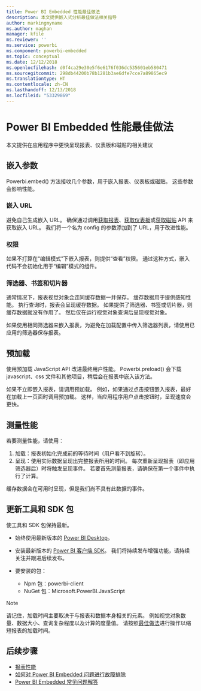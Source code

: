 ```yaml
---
title: Power BI Embedded 性能最佳做法
description: 本文提供嵌入式分析最佳做法相关指导
author: markingmyname
ms.author: maghan
manager: kfile
ms.reviewer: ''
ms.service: powerbi
ms.component: powerbi-embedded
ms.topic: conceptual
ms.date: 12/12/2018
ms.openlocfilehash: d0f4ca29e30e5f6e6176f036dc535601eb580471
ms.sourcegitcommit: 298db44200b78b1281b3ae6dfe7cce7a89865ec9
ms.translationtype: HT
ms.contentlocale: zh-CN
ms.lasthandoff: 12/13/2018
ms.locfileid: "53329869"
---
```

# <a name="power-bi-embedded-performance-best-practices"></a>Power BI Embedded 性能最佳做法

本文提供在应用程序中更快呈现报表、仪表板和磁贴的相关建议

## <a name="embed-parameters"></a>嵌入参数

Powerbi.embed() 方法接收几个参数，用于嵌入报表、仪表板或磁贴。 这些参数会影响性能。

### <a name="embed-url"></a>嵌入 URL

避免自己生成嵌入 URL。 确保通过调用[获取报表](https://na01.safelinks.protection.outlook.com/?url=https%3A%2F%2Fdocs.microsoft.com%2Fen-us%2Frest%2Fapi%2Fpower-bi%2Freports%2Fgetreportsingroup&data=02%7C01%7CMark.Ghanayem%40microsoft.com%7C07ca68ceb37a48e3f3de08d64968707a%7C72f988bf86f141af91ab2d7cd011db47%7C1%7C0%7C636777110256168308&sdata=22lkqRM2w1MQfrM8dooedaPqqIU8PufTq9TT4VDzRo0%3D&reserved=0)、[获取仪表板](https://na01.safelinks.protection.outlook.com/?url=https%3A%2F%2Fdocs.microsoft.com%2Fen-us%2Frest%2Fapi%2Fpower-bi%2Fdashboards%2Fgetdashboardsingroup&data=02%7C01%7CMark.Ghanayem%40microsoft.com%7C07ca68ceb37a48e3f3de08d64968707a%7C72f988bf86f141af91ab2d7cd011db47%7C1%7C0%7C636777110256168308&sdata=nfWRgbSoXVF42Rg%2Ba9491u19uksXp%2FAyz%2Fa%2Ba7%2FCtdA%3D&reserved=0)或[获取磁贴](https://na01.safelinks.protection.outlook.com/?url=https%3A%2F%2Fdocs.microsoft.com%2Fen-us%2Frest%2Fapi%2Fpower-bi%2Fdashboards%2Fgettilesingroup&data=02%7C01%7CMark.Ghanayem%40microsoft.com%7C07ca68ceb37a48e3f3de08d64968707a%7C72f988bf86f141af91ab2d7cd011db47%7C1%7C0%7C636777110256178318&sdata=LgZ27TynNpqQJDrb3aHWGQXIS%2FzichAO9De5M2uhF1Q%3D&reserved=0) API 来获取嵌入 URL。 我们将一个名为 config 的参数添加到了 URL，用于改进性能。

### <a name="permissions"></a>权限

如果不打算在“编辑模式”下嵌入报表，则提供“查看”权限。 通过这种方式，嵌入代码不会初始化用于“编辑”模式的组件。

### <a name="filters-bookmarks-and-slicers"></a>筛选器、书签和切片器

通常情况下，报表视觉对象会连同缓存数据一并保存。 缓存数据用于提供感知性能。 执行查询时，报表会呈现缓存数据。 如果提供了筛选器、书签或切片器，则缓存数据就没有作用了。 然后仅在运行视觉对象查询后呈现视觉对象。

如果使用相同筛选器来嵌入报表，为避免在加载配置中传入筛选器列表，请使用已应用的筛选器保存报表。

## <a name="preload"></a>预加载

使用预加载 JavaScript API 改进最终用户性能。
Powerbi.preload() 会下载 javascript、css 文件和其他项目，稍后会在报表中嵌入该方法。

如果不立即嵌入报表，请调用预加载。 例如，如果通过点击按钮嵌入报表，最好在加载上一页面时调用预加载。 这样，当应用程序用户点击按钮时，呈现速度会更快。

## <a name="measure-performance"></a>测量性能

若要测量性能，请使用：

1. 加载：报表初始化完成前的等待时间（用户看不到旋转）。
2. 呈现：使用实际数据呈现出完整报表所用的时间。 每次重新呈现报表（即应用筛选器后）时将触发呈现事件。 若要首先测量报表，请确保在第一个事件中执行了计算。

缓存数据会在可用时呈现，但是我们尚不具有此数据的事件。

## <a name="update-tools-and-sdk-packages"></a>更新工具和 SDK 包

使工具和 SDK 包保持最新。

* 始终使用最新版本的 [Power BI Desktop](https://powerbi.microsoft.com/en-us/desktop/)。

* 安装最新版本的 [Power BI 客户端 SDK](https://github.com/Microsoft/PowerBI-JavaScript)。 我们将持续发布增强功能，请持续关注并跟进后续发布。

* 要安装的包：
    * Npm 包：powerbi-client
    * NuGet 包：Microsoft.PowerBI.JavaScript

> [!Note]
> 请记住，加载时间主要取决于与报表和数据本身相关的元素。 例如视觉对象数量、数据大小、查询复杂程度以及计算的度量值。 请按照[最佳做法](../power-bi-reports-performance.md)进行操作以缩短报表的加载时间。

## <a name="next-steps"></a>后续步骤

* [报表性能](../power-bi-reports-performance.md)
* [如何对 Power BI Embedded 问题进行故障排除](embedded-troubleshoot.md)
* [Power BI Embedded 常见问题解答](embedded-faq.md)
